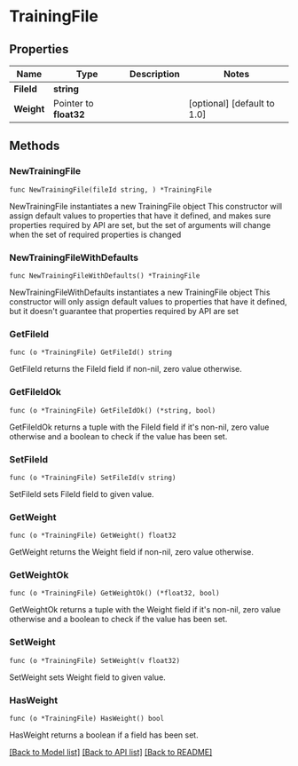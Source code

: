# TrainingFile

## Properties

Name | Type | Description | Notes
------------ | ------------- | ------------- | -------------
**FileId** | **string** |  | 
**Weight** | Pointer to **float32** |  | [optional] [default to 1.0]

## Methods

### NewTrainingFile

`func NewTrainingFile(fileId string, ) *TrainingFile`

NewTrainingFile instantiates a new TrainingFile object
This constructor will assign default values to properties that have it defined,
and makes sure properties required by API are set, but the set of arguments
will change when the set of required properties is changed

### NewTrainingFileWithDefaults

`func NewTrainingFileWithDefaults() *TrainingFile`

NewTrainingFileWithDefaults instantiates a new TrainingFile object
This constructor will only assign default values to properties that have it defined,
but it doesn't guarantee that properties required by API are set

### GetFileId

`func (o *TrainingFile) GetFileId() string`

GetFileId returns the FileId field if non-nil, zero value otherwise.

### GetFileIdOk

`func (o *TrainingFile) GetFileIdOk() (*string, bool)`

GetFileIdOk returns a tuple with the FileId field if it's non-nil, zero value otherwise
and a boolean to check if the value has been set.

### SetFileId

`func (o *TrainingFile) SetFileId(v string)`

SetFileId sets FileId field to given value.


### GetWeight

`func (o *TrainingFile) GetWeight() float32`

GetWeight returns the Weight field if non-nil, zero value otherwise.

### GetWeightOk

`func (o *TrainingFile) GetWeightOk() (*float32, bool)`

GetWeightOk returns a tuple with the Weight field if it's non-nil, zero value otherwise
and a boolean to check if the value has been set.

### SetWeight

`func (o *TrainingFile) SetWeight(v float32)`

SetWeight sets Weight field to given value.

### HasWeight

`func (o *TrainingFile) HasWeight() bool`

HasWeight returns a boolean if a field has been set.


[[Back to Model list]](../README.md#documentation-for-models) [[Back to API list]](../README.md#documentation-for-api-endpoints) [[Back to README]](../README.md)


